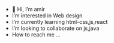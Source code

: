 - 👋 Hi, I’m amir
-  I’m interested in Web design
-  I’m currently learning html-css,js,react
-  I’m looking to collaborate on js,java
-  How to reach me ...

<!---
amirh20000/amirh20000 is a ✨ special ✨ repository because its `README.md` (this file) appears on your GitHub profile.
You can click the Preview link to take a look at your changes.
--->
